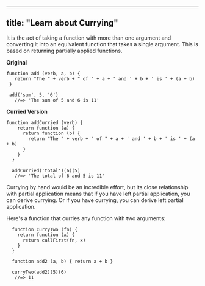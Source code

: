 
---
title: "Learn about Currying"
---

It is the act of taking a function with more than one argument and converting it into an equivalent function that takes a single argument. This is based on returning partially applied functions.

**Original**

    function add (verb, a, b) {
       return "The " + verb + " of " + a + ' and ' + b + ' is ' + (a + b)
     }

     add('sum', 5, '6')
       //=> 'The sum of 5 and 6 is 11'

**Curried Version**

    function addCurried (verb) {
        return function (a) {
          return function (b) {
            return "The " + verb + " of " + a + ' and ' + b + ' is ' + (a + b)
          }
        }
      }

      addCurried('total')(6)(5)
       //=> 'The total of 6 and 5 is 11'

Currying by hand would be an incredible effort, but its close relationship with partial application means that if you have left partial application, you can derive currying. Or if you have currying, you can derive left partial application.

Here's a function that curries any function with two arguments:

      function curryTwo (fn) {
        return function (x) {
          return callFirst(fn, x)
        }
      }

      function add2 (a, b) { return a + b }

      curryTwo(add2)(5)(6)
       //=> 11
